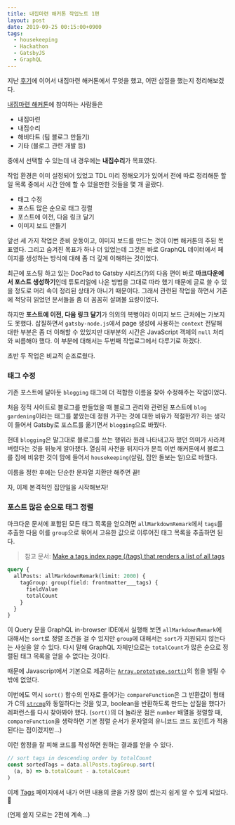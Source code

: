 ```yaml
---
title: 내집마련 해커톤 작업노트 1편
layout: post
date: 2019-09-25 00:15:00+0900
tags:
  - housekeeping
  - Hackathon
  - GatsbyJS
  - GraphQL
---
```


지난 [후기](https://soharu.github.io/posts/2019-09-22-Hackathon-for-My-Own-Blog/)에 이어서 내집마련 해커톤에서 무엇을 했고, 어떤 삽질을 했는지 정리해보겠다.

[내집마련 해커톤](https://www.notion.so/be735a45ff444a48bd4a23a0a299e2e5)에 참여하는 사람들은

- 내집마련
- 내집수리
- 해비타트 (팀 블로그 만들기)
- 기타 (블로그 관련 개발 등)

중에서 선택할 수 있는데 내 경우에는 **내집수리**가 목표였다.

작업 환경은 이미 설정되어 있었고 TDL 미리 정해오기가 있어서 전에 따로 정리해둔 할 일 목록 중에서 시간 안에 할 수 있을만한 것들을 몇 개 골랐다.

- 태그 수정
- 포스트 많은 순으로 태그 정렬
- 포스트에 이전, 다음 링크 달기
- 이미지 보드 만들기

앞선 세 가지 작업은 준비 운동이고, 이미지 보드를 만드는 것이 이번 해커톤의 주된 목표였다. 그리고 숨겨진 목표가 하나 더 있었는데 그것은 바로 GraphQL 데이터에서 페이지를 생성하는 방식에 대해 좀 더 깊게 이해하는 것이었다.

최근에 포스팅 하고 있는 DocPad to Gatsby 시리즈(?)의 다음 편이 바로 **마크다운에서 포스트 생성하기**인데 튜토리얼에 나온 방법을 그대로 따라 했기 때문에 글로 쓸 수 있을 정도로 머리 속이 정리된 상태가 아니기 때문이다. 그래서 관련된 작업을 하면서 기존에 적당히 읽었던 문서들을 좀 더 꼼꼼히 살펴볼 요량이었다.

하지만 **포스트에 이전, 다음 링크 달기**가 의외의 복병이라 이미지 보드 근처에는 가보지도 못했다. 삽질하면서 `gatsby-node.js`에서 page 생성에 사용하는 `context` 전달해 대한 부분은 좀 더 이해할 수 있었지만 대부분의 시간은 JavaScript 객체의 `null` 처리와 씨름해야 했다. 이 부분에 대해서는 두번째 작업로그에서 다루기로 하겠다.

초반 두 작업은 비교적 순조로웠다.

### 태그 수정

기존 포스트에 달아둔 `blogging` 태그에 더 적합한 이름을 찾아 수정해주는 작업이었다.

처음 정적 사이트로 블로그를 만들었을 때 블로그 관리와 관련된 포스트에 `blog gardening`이라는 태그를 붙였는데 정원 가꾸는 것에 대한 비유가 적절한가? 하는 생각이 들어서 Gatsby로 포스트를 옮기면서 `blogging`으로 바꿨다.

헌데 `blogging`은 말그대로 블로그를 쓰는 행위라 원래 나타내고자 했던 의미가 사라져 버렸다는 것을 뒤늦게 알아챘다. 열심히 사전을 뒤지다가 문득 이번 해커톤에서 블로그를 집에 비유한 것이 맘에 들어서 `housekeeping`(살림, 집안 돌보는 일)으로 바꿨다.

이름을 정한 후에는 단순한 문자열 치환만 해주면 끝!

자, 이제 본격적인 집안일을 시작해보자!

### 포스트 많은 순으로 태그 정렬

마크다운 문서에 포함된 모든 태그 목록을 얻으려면 `allMarkdownRemark`에서 `tags`를 추출한 다음 이를 `group`으로 묶어서 고유한 값으로 이루어진 태그 목록을 추출하면 된다.

> 참고 문서: [Make a tags index page (/tags) that renders a list of all tags](https://www.gatsbyjs.org/docs/adding-tags-and-categories-to-blog-posts/#make-a-tags-index-page-tags-that-renders-a-list-of-all-tags)

```graphql
query {
  allPosts: allMarkdownRemark(limit: 2000) {
    tagGroup: group(field: frontmatter___tags) {
      fieldValue
      totalCount
    }
  }
}
```

이 Query 문을 GraphQL in-browser IDE에서 실행해 보면 `allMarkdownRemark`에 대해서는 `sort`로 정렬 조건을 걸 수 있지만 `group`에 대해서는 `sort`가 지원되지 않는다는 사실을 알 수 있다. 다시 말해 GraphQL 자체만으로는 `totalCount`가 많은 순으로 정렬된 태그 목록을 얻을 수 없다는 것이다.

때문에 Javascript에서 기본으로 제공하는 [`Array.prototype.sort()`](https://developer.mozilla.org/ko/docs/Web/JavaScript/Reference/Global_Objects/Array/sort)의 힘을 빌릴 수 밖에 없었다.

이번에도 역시 `sort()` 함수의 인자로 들어가는 `compareFunction`은 그 반환값이 형태가 C의 [`strcmp`](https://en.cppreference.com/w/c/string/byte/strcmp)와 동일하다는 것을 잊고, boolean을 반환하도록 만드는 삽질을 했다가 레퍼런스를 다시 찾아봐야 했다. (`sort()`의 더 놀라운 점은 `number` 배열을 정렬할 때, `compareFunction`을 생략하면 기본 정렬 순서가 문자열의 유니코드 코드 포인트가 적용된다는 점이겠지만...)

이런 함정을 잘 피해 코드를 작성하면 원하는 결과를 얻을 수 있다.

```javascript
// sort tags in descending order by totalCount
const sortedTags = data.allPosts.tagGroup.sort(
  (a, b) => b.totalCount - a.totalCount
)
```

이제 [Tags](http://localhost:8000/tags/) 페이지에서 내가 어떤 내용의 글을 가장 많이 썼는지 쉽게 알 수 있게 되었다. 👏

(언제 쓸지 모르는 2편에 계속...)

